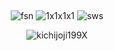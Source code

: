 

 ⠀⠀⠀ ⠀⠀ ⠀  ⠀⠀⠀ ⠀⠀ ⠀ ⠀⠀⠀      <p align="center">
  ![fsn](https://media.discordapp.net/attachments/896125229800239165/1310418268795703376/d1o0d66-f8722363-3305-499b-a384-1870cd93de71.png?ex=6745259d&is=6743d41d&hm=aa99ace2d1010945dc10526f8a60568d2618924ef14c6e714909adf356a0b8ef&) 
  ![1x1x1x1](https://64.media.tumblr.com/9fcd08a2263ff377b0ae8dad916dd946/43b0ad131d56aafc-6b/s100x200/fb0c01b60075ea6bfe6d42f94ee0798e90d5600c.gifv) 
   ![sws](https://media.discordapp.net/attachments/896125229800239165/1310418269148155956/d5xe2hr-b153cc18-3f1f-4ac3-9d20-a34646e8edb8.png?ex=6745259d&is=6743d41d&hm=b0418b6fd918be4d368f8671af3df8359e0f51a5a9f70857f0765b3eb1e78c36&)
</p>

<p align="center"> <img src="https://komarev.com/ghpvc/?username=kichijoji199X&label=saint%20quartz&color=93BA81&style=flat" alt="kichijoji199X" /> </p>

<!--
**kichijoji199X/kichijoji199X** is a ✨ _special_ ✨ repository because its `README.md` (this file) appears on your GitHub profile.

Here are some ideas to get you started:

- 🔭 I’m currently working on ...
- 🌱 I’m currently learning ...
- 👯 I’m looking to collaborate on ...
- 🤔 I’m looking for help with ...
- 💬 Ask me about ...
- 📫 How to reach me: ...
- 😄 Pronouns: ...
- ⚡ Fun fact: ...
-->
